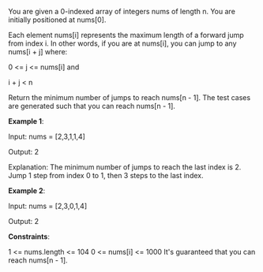 You are given a 0-indexed array of integers nums of length n. You are initially positioned at nums[0].

Each element nums[i] represents the maximum length of a forward jump from index i. In other words, if you are at nums[i], you can jump to any nums[i + j] where:

0 <= j <= nums[i] and

i + j < n

Return the minimum number of jumps to reach nums[n - 1]. The test cases are generated such that you can reach nums[n - 1].

__Example 1__:

Input: nums = [2,3,1,1,4]

Output: 2

Explanation: The minimum number of jumps to reach the last index is 2. Jump 1 step from index 0 to 1, then 3 steps to the last index.

__Example 2__:

Input: nums = [2,3,0,1,4]

Output: 2


__Constraints__:

1 <= nums.length <= 104
0 <= nums[i] <= 1000
It's guaranteed that you can reach nums[n - 1].